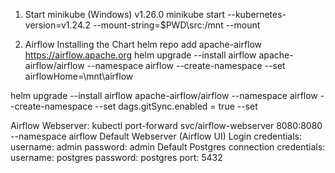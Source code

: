 1. Start minikube (Windows) v1.26.0
minikube start --kubernetes-version=v1.24.2 --mount-string=$PWD\src:/mnt --mount


2. Airflow
Installing the Chart 
helm repo add apache-airflow https://airflow.apache.org
helm upgrade --install airflow apache-airflow/airflow --namespace airflow --create-namespace --set airflowHome=\mnt\airflow

helm upgrade --install airflow apache-airflow/airflow --namespace airflow --create-namespace --set dags.gitSync.enabled = true --set

Airflow Webserver:     kubectl port-forward svc/airflow-webserver 8080:8080 --namespace airflow
Default Webserver (Airflow UI) Login credentials:
    username: admin
    password: admin
Default Postgres connection credentials:
    username: postgres
    password: postgres
    port: 5432